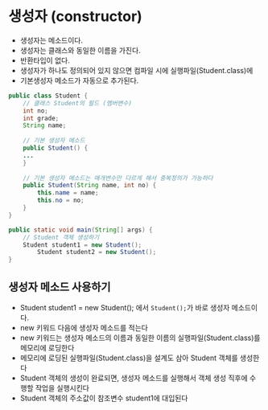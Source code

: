 # 생성자 (constructor)
- 생성자는 메소드이다.
- 생성자는 클래스와 동일한 이름을 가진다.
- 반환타입이 없다.
- 생성자가 하나도 정의되어 있지 않으면 컴파일 시에 실행파일(Student.class)에
- 기본생성자 메소드가 자동으로 추가된다.

```java
public class Student {
    // 클래스 Student의 필드 (멤버변수)
    int no;
    int grade;
    String name;
    
    // 기본 생성자 메소드
    public Student() {
    ...
    }
    
    // 기본 생성자 메소드는 매개변수만 다르게 해서 중복정의가 가능하다
    public Student(String name, int no) {
    	this.name = name;
        this.no = no;
    }
}
```

```java
public static void main(String[] args) {
	// Student 객체 생성하기
	Student student1 = new Student();
        Student student2 = new Student();
}
```

## 생성자 메소드 사용하기
- Student student1 = new Student(); 에서 `Student();`가 바로 생성자 메소드이다.
- new 키워드 다음에 생성자 메소드를 적는다
- new 키워드는 생성자 메소드의 이름과 동일한 이름의 실행파일(Student.class)를 메모리에 로딩한다
- 메모리에 로딩된 실행파일(Student.class)을 설계도 삼아 Student 객체를 생성한다
- Student 객체의 생성이 완료되면, 생성자 메소드를 실행해서 객체 생성 직후에 수행할 작업을 실행시킨다
- Student 객체의 주소값이 참조변수 student1에 대입된다
